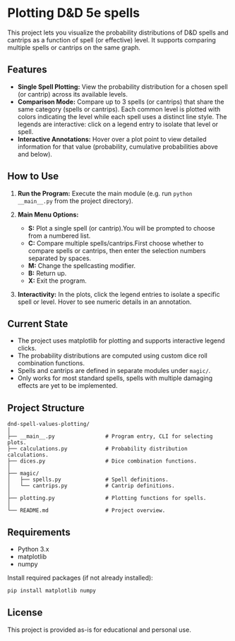 
# Plotting D&D 5e spells

This project lets you visualize the probability distributions of D&D spells and cantrips as a function of spell (or effective) level. It supports comparing multiple spells or cantrips on the same graph.

## Features

- **Single Spell Plotting:** 
  View the probability distribution for a chosen spell (or cantrip) across its available levels.
- **Comparison Mode:** 
  Compare up to 3 spells (or cantrips) that share the same category (spells or cantrips).
  Each common level is plotted with colors indicating the level while each spell uses a distinct line style.
  The legends are interactive: click on a legend entry to isolate that level or spell.
- **Interactive Annotations:**
  Hover over a plot point to view detailed information for that value (probability, cumulative probabilities above and below).

## How to Use

1. **Run the Program:**
   Execute the main module (e.g. run `python __main__.py` from the project directory).
2. **Main Menu Options:**

   - **S:** Plot a single spell (or cantrip).You will be prompted to choose from a numbered list.
   - **C:** Compare multiple spells/cantrips.First choose whether to compare spells or cantrips, then enter the selection numbers separated by spaces.
   - **M:** Change the spellcasting modifier.
   - **B:** Return up.
   - **X:** Exit the program.
3. **Interactivity:**
   In the plots, click the legend entries to isolate a specific spell or level.
   Hover to see numeric details in an annotation.

## Current State

- The project uses matplotlib for plotting and supports interactive legend clicks.
- The probability distributions are computed using custom dice roll combination functions.
- Spells and cantrips are defined in separate modules under `magic/`.
- Only works for most standard spells, spells with multiple damaging effects are yet to be implemented.

## Project Structure

```
dnd-spell-values-plotting/
│
├── __main__.py                # Program entry, CLI for selecting plots.
├── calculations.py            # Probability distribution calculations.
├── dices.py                   # Dice combination functions.
│
├── magic/
│   ├── spells.py              # Spell definitions.
│   └── cantrips.py            # Cantrip definitions.
│
├── plotting.py                # Plotting functions for spells.
│
└── README.md                  # Project overview.
```

## Requirements

- Python 3.x
- matplotlib
- numpy

Install required packages (if not already installed):

```bash
pip install matplotlib numpy
```

## License

This project is provided as-is for educational and personal use.

